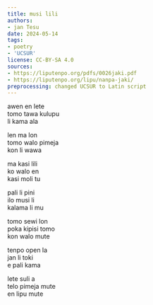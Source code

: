 ```yaml
---
title: musi lili
authors:
- jan Tesu
date: 2024-05-14
tags:
- poetry
- 'UCSUR'
license: CC-BY-SA 4.0
sources:
- https://liputenpo.org/pdfs/0026jaki.pdf
- https://liputenpo.org/lipu/nanpa-jaki/
preprocessing: changed UCSUR to Latin script
---
```


awen en lete  
tomo tawa kulupu  
li kama ala

len ma lon  
tomo walo pimeja  
kon li wawa

ma kasi lili  
ko walo en  
kasi moli tu

pali li pini  
ilo musi li  
kalama li mu

tomo sewi lon  
poka kipisi tomo  
kon walo mute

tenpo open la  
jan li toki  
e pali kama

lete suli a  
telo pimeja mute  
en lipu mute
